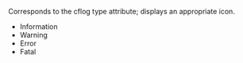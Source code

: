 Corresponds to the cflog type attribute; displays an
appropriate icon.

- Information
- Warning
- Error
- Fatal
